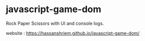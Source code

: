 # javascript-game-dom

Rock Paper Scissors with UI and console logs.

website : https://hassanshriem.github.io/javascript-game-dom/

